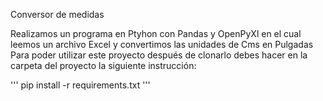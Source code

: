 Conversor de medidas

Realizamos un programa en Ptyhon con Pandas y OpenPyXl en el cual leemos un archivo Excel y convertimos las unidades de Cms en Pulgadas
Para poder utilizar este proyecto después de clonarlo debes hacer en la carpeta del proyecto la siguiente instrucción:

'''
pip install -r requirements.txt
'''
